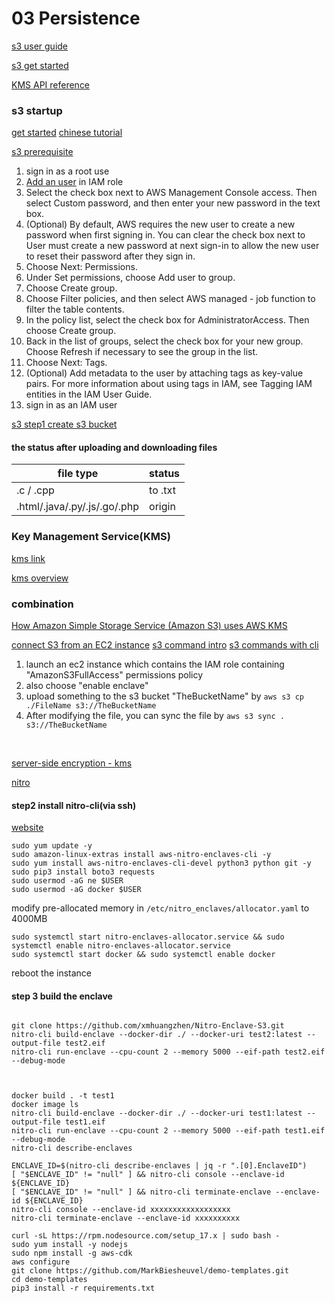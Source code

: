 # 03 Persistence

[s3 user guide](https://docs.aws.amazon.com/AmazonS3/latest/userguide/Welcome.html)

[s3 get started](https://docs.aws.amazon.com/AmazonS3/latest/userguide/GetStartedWithS3.html)

[KMS API reference](https://docs.aws.amazon.com/kms/latest/APIReference/Welcome.html)

### s3 startup

[get started](https://docs.aws.amazon.com/AmazonS3/latest/userguide/GetStartedWithS3.html)
[chinese tutorial](https://aws.amazon.com/cn/s3/)

[s3 prerequisite](https://docs.aws.amazon.com/AmazonS3/latest/userguide/setting-up-s3.html)

1. sign in as a root use
2. [Add an user](https://console.aws.amazon.com/iamv2/home?#/users) in IAM role
3. Select the check box next to AWS Management Console access. Then select Custom password, and then enter your new password in the text box.
4. (Optional) By default, AWS requires the new user to create a new password when first signing in. You can clear the check box next to User must create a new password at next sign-in to allow the new user to reset their password after they sign in.
5. Choose Next: Permissions.
6. Under Set permissions, choose Add user to group.
7. Choose Create group.
8. Choose Filter policies, and then select AWS managed - job function to filter the table contents.
9. In the policy list, select the check box for AdministratorAccess. Then choose Create group.
10. Back in the list of groups, select the check box for your new group. Choose Refresh if necessary to see the group in the list.
11. Choose Next: Tags.
12. (Optional) Add metadata to the user by attaching tags as key-value pairs. For more information about using tags in IAM, see Tagging IAM entities in the IAM User Guide.
13. sign in as an IAM user

[s3 step1 create s3 bucket](https://docs.aws.amazon.com/AmazonS3/latest/userguide/creating-bucket.html)


#### the status after uploading and downloading files

|file type|status|
|--|--|
|.c / .cpp | to .txt |
|.html/.java/.py/.js/.go/.php|origin|

### Key Management Service(KMS)

[kms link](https://aws.amazon.com/kms/)

[kms overview](https://docs.aws.amazon.com/kms/latest/developerguide/overview.html)


### combination
[How Amazon Simple Storage Service (Amazon S3) uses AWS KMS](https://docs.aws.amazon.com/kms/latest/developerguide/services-s3.html)

[connect S3 from an EC2 instance](https://www.youtube.com/watch?v=YYtvL459uWY)
[s3 command intro](https://awscli.amazonaws.com/v2/documentation/api/latest/reference/s3/index.html)
[s3 commands with cli](https://docs.amazonaws.cn/en_us/cli/latest/userguide/cli-services-s3-commands.html)
1. launch an ec2 instance which contains the IAM role containing "AmazonS3FullAccess" permissions policy
2. also choose "enable enclave"
3. upload something to the s3 bucket "TheBucketName" by `aws s3 cp ./FileName s3://TheBucketName`
4. After modifying the file, you can sync the file by `aws s3 sync . s3://TheBucketName`

<br/>

[server-side encryption - kms](https://docs.aws.amazon.com/AmazonS3/latest/userguide/UsingKMSEncryption.html)


[nitro](https://github.com/MarkBiesheuvel/demo-templates/tree/master/nitro-enclaves)



#### step2 install nitro-cli(via ssh)

[website](https://docs.aws.amazon.com/enclaves/latest/user/nitro-enclave-cli-install.html)

```
sudo yum update -y
sudo amazon-linux-extras install aws-nitro-enclaves-cli -y
sudo yum install aws-nitro-enclaves-cli-devel python3 python git -y
sudo pip3 install boto3 requests
sudo usermod -aG ne $USER
sudo usermod -aG docker $USER
```

modify pre-allocated memory in `/etc/nitro_enclaves/allocator.yaml` to 4000MB

```
sudo systemctl start nitro-enclaves-allocator.service && sudo systemctl enable nitro-enclaves-allocator.service
sudo systemctl start docker && sudo systemctl enable docker
```

reboot the instance

#### step 3 build the enclave


```

git clone https://github.com/xmhuangzhen/Nitro-Enclave-S3.git
nitro-cli build-enclave --docker-dir ./ --docker-uri test2:latest --output-file test2.eif
nitro-cli run-enclave --cpu-count 2 --memory 5000 --eif-path test2.eif --debug-mode



docker build . -t test1
docker image ls
nitro-cli build-enclave --docker-dir ./ --docker-uri test1:latest --output-file test1.eif
nitro-cli run-enclave --cpu-count 2 --memory 5000 --eif-path test1.eif --debug-mode
nitro-cli describe-enclaves

ENCLAVE_ID=$(nitro-cli describe-enclaves | jq -r ".[0].EnclaveID")
[ "$ENCLAVE_ID" != "null" ] && nitro-cli console --enclave-id ${ENCLAVE_ID}
[ "$ENCLAVE_ID" != "null" ] && nitro-cli terminate-enclave --enclave-id ${ENCLAVE_ID}
nitro-cli console --enclave-id xxxxxxxxxxxxxxxxxx
nitro-cli terminate-enclave --enclave-id xxxxxxxxxx
```


```
curl -sL https://rpm.nodesource.com/setup_17.x | sudo bash -
sudo yum install -y nodejs
sudo npm install -g aws-cdk
aws configure
git clone https://github.com/MarkBiesheuvel/demo-templates.git
cd demo-templates
pip3 install -r requirements.txt

```




